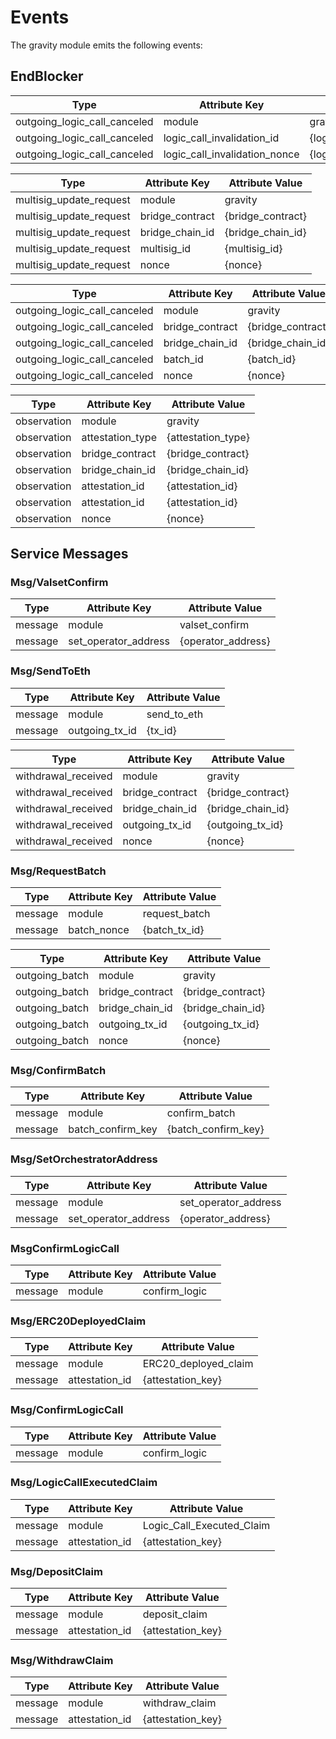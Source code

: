 # Events

The gravity module emits the following events:

## EndBlocker

| Type                         | Attribute Key                 | Attribute Value                 |
|------------------------------|-------------------------------|---------------------------------|
| outgoing_logic_call_canceled | module                        | gravity                           |
| outgoing_logic_call_canceled | logic_call_invalidation_id    | {logic_call_invalidation_id}    |
| outgoing_logic_call_canceled | logic_call_invalidation_nonce | {logic_call_invalidation_nonce} |

| Type                    | Attribute Key   | Attribute Value   |
|-------------------------|-----------------|-------------------|
| multisig_update_request | module          | gravity             |
| multisig_update_request | bridge_contract | {bridge_contract} |
| multisig_update_request | bridge_chain_id | {bridge_chain_id} |
| multisig_update_request | multisig_id     | {multisig_id}     |
| multisig_update_request | nonce           | {nonce}           |

| Type                         | Attribute Key   | Attribute Value   |
|------------------------------|-----------------|-------------------|
| outgoing_logic_call_canceled | module          | gravity             |
| outgoing_logic_call_canceled | bridge_contract | {bridge_contract} |
| outgoing_logic_call_canceled | bridge_chain_id | {bridge_chain_id} |
| outgoing_logic_call_canceled | batch_id        | {batch_id}        |
| outgoing_logic_call_canceled | nonce           | {nonce}           |

| Type        | Attribute Key    | Attribute Value    |
|-------------|------------------|--------------------|
| observation | module           | gravity              |
| observation | attestation_type | {attestation_type} |
| observation | bridge_contract  | {bridge_contract}  |
| observation | bridge_chain_id  | {bridge_chain_id}  |
| observation | attestation_id   | {attestation_id}   |
| observation | attestation_id   | {attestation_id}   |
| observation | nonce            | {nonce}            |
  
## Service Messages

### Msg/ValsetConfirm

| Type    | Attribute Key        | Attribute Value    |
|---------|----------------------|--------------------|
| message | module               | valset_confirm     |
| message | set_operator_address | {operator_address} |

### Msg/SendToEth

| Type    | Attribute Key  | Attribute Value |
|---------|----------------|-----------------|
| message | module         | send_to_eth     |
| message | outgoing_tx_id | {tx_id}         |

| Type                | Attribute Key   | Attribute Value   |
|---------------------|-----------------|-------------------|
| withdrawal_received | module          | gravity             |
| withdrawal_received | bridge_contract | {bridge_contract} |
| withdrawal_received | bridge_chain_id | {bridge_chain_id} |
| withdrawal_received | outgoing_tx_id  | {outgoing_tx_id}  |
| withdrawal_received | nonce           | {nonce}           |

### Msg/RequestBatch

| Type    | Attribute Key | Attribute Value |
|---------|---------------|-----------------|
| message | module        | request_batch   |
| message | batch_nonce   | {batch_tx_id}   |

| Type           | Attribute Key   | Attribute Value   |
|----------------|-----------------|-------------------|
| outgoing_batch | module          | gravity             |
| outgoing_batch | bridge_contract | {bridge_contract} |
| outgoing_batch | bridge_chain_id | {bridge_chain_id} |
| outgoing_batch | outgoing_tx_id  | {outgoing_tx_id}  |
| outgoing_batch | nonce           | {nonce}           |

### Msg/ConfirmBatch

| Type    | Attribute Key     | Attribute Value     |
|---------|-------------------|---------------------|
| message | module            | confirm_batch       |
| message | batch_confirm_key | {batch_confirm_key} |

### Msg/SetOrchestratorAddress

| Type    | Attribute Key        | Attribute Value      |
|---------|----------------------|----------------------|
| message | module               | set_operator_address |
| message | set_operator_address | {operator_address}   |

### MsgConfirmLogicCall

| Type    | Attribute Key | Attribute Value |
|---------|---------------|-----------------|
| message | module        | confirm_logic   |

### Msg/ERC20DeployedClaim

| Type    | Attribute Key  | Attribute Value      |
|---------|----------------|----------------------|
| message | module         | ERC20_deployed_claim |
| message | attestation_id | {attestation_key}    |

### Msg/ConfirmLogicCall

| Type    | Attribute Key | Attribute Value |
|---------|---------------|-----------------|
| message | module        | confirm_logic   |

### Msg/LogicCallExecutedClaim

| Type    | Attribute Key  | Attribute Value           |
|---------|----------------|---------------------------|
| message | module         | Logic_Call_Executed_Claim |
| message | attestation_id | {attestation_key}         |

### Msg/DepositClaim

| Type    | Attribute Key  | Attribute Value   |
|---------|----------------|-------------------|
| message | module         | deposit_claim     |
| message | attestation_id | {attestation_key} |

### Msg/WithdrawClaim

| Type    | Attribute Key  | Attribute Value   |
|---------|----------------|-------------------|
| message | module         | withdraw_claim    |
| message | attestation_id | {attestation_key} |
